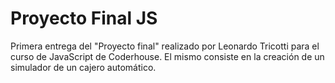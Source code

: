 # Proyecto Final JS

Primera entrega del "Proyecto final" realizado por Leonardo Tricotti para el curso de JavaScript de Coderhouse.
El mismo consiste en la creación de un simulador de un cajero automático.
